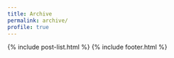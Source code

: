 ```yaml
---
title: Archive
permalink: archive/
profile: true
---
```


{% include post-list.html %}
{% include footer.html %}